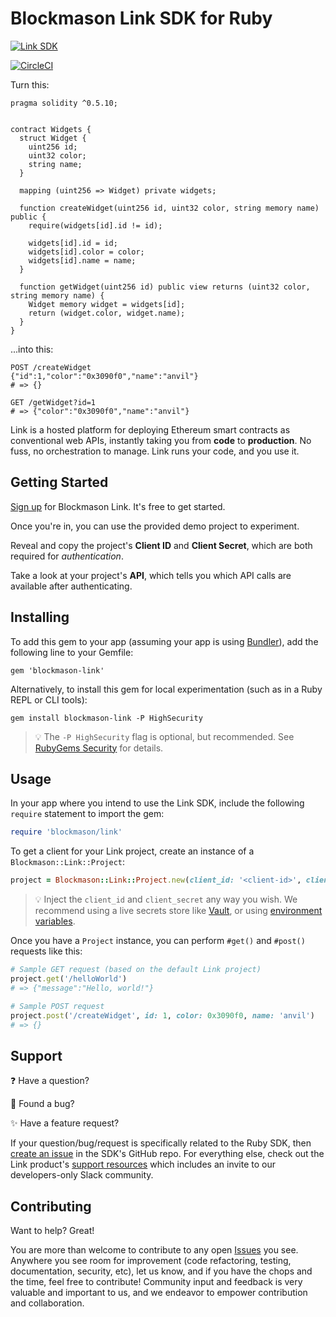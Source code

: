 # Blockmason Link SDK for Ruby

[![Link SDK][3]][4]

[![CircleCI][1]][2]

Turn this:

```solidity
pragma solidity ^0.5.10;


contract Widgets {
  struct Widget { 
    uint256 id;
    uint32 color;
    string name;
  }

  mapping (uint256 => Widget) private widgets;

  function createWidget(uint256 id, uint32 color, string memory name) public { 
    require(widgets[id].id != id);

    widgets[id].id = id;
    widgets[id].color = color;
    widgets[id].name = name;
  }

  function getWidget(uint256 id) public view returns (uint32 color, string memory name) {
    Widget memory widget = widgets[id];
    return (widget.color, widget.name);
  }
}
```

...into this:

```
POST /createWidget
{"id":1,"color":"0x3090f0","name":"anvil"}
# => {}

GET /getWidget?id=1
# => {"color":"0x3090f0","name":"anvil"}
```

Link is a hosted platform for deploying Ethereum smart contracts as conventional web APIs,
instantly taking you from **code** to **production**. No fuss, no orchestration to manage.
Link runs your code, and you use it.

## Getting Started

[Sign up][5] for Blockmason Link. It's free to get started.

Once you're in, you can use the provided demo project to experiment.

Reveal and copy the project's **Client ID** and **Client Secret**, which are both required for *authentication*.

Take a look at your project's **API**, which tells you which API calls are available after authenticating.

## Installing

To add this gem to your app (assuming your app is using [Bundler][6]), add the following line to your Gemfile:

```
gem 'blockmason-link'
```

Alternatively, to install this gem for local experimentation (such as in a Ruby REPL or CLI tools):

```
gem install blockmason-link -P HighSecurity
```

> 💡 The `-P HighSecurity` flag is optional, but recommended. See [RubyGems Security][11] for details.

## Usage

In your app where you intend to use the Link SDK, include the following `require` statement to import the gem:

```ruby
require 'blockmason/link'
```

To get a client for your Link project, create an instance of a `Blockmason::Link::Project`:

```ruby
project = Blockmason::Link::Project.new(client_id: '<client-id>', client_secret: '<client-secret>')
```

> 💡 Inject the `client_id` and `client_secret` any way you wish. We recommend using a live secrets
> store like [Vault][7], or using [environment variables][8].

Once you have a `Project` instance, you can perform `#get()` and `#post()` requests like this:

```ruby
# Sample GET request (based on the default Link project)
project.get('/helloWorld')
# => {"message":"Hello, world!"}
```

```ruby
# Sample POST request
project.post('/createWidget', id: 1, color: 0x3090f0, name: 'anvil')
# => {}
```

## Support

❓ Have a question?

🐛 Found a bug?

✨ Have a feature request?

If your question/bug/request is specifically related to the Ruby SDK, then [create an issue][9] in the SDK's GitHub repo.
For everything else, check out the Link product's [support resources][10] which includes an invite to our developers-only
Slack community.

## Contributing

Want to help? Great!

You are more than welcome to contribute to any open [Issues][9] you see.
Anywhere you see room for improvement (code refactoring, testing, documentation, security, etc), let us know,
and if you have the chops and the time, feel free to contribute! Community input and feedback is very valuable
and important to us, and we endeavor to empower contribution and collaboration.

[1]: https://circleci.com/gh/blockmason/link-sdk.ruby.svg?style=svg
[2]: https://circleci.com/gh/blockmason/link-sdk.ruby
[3]: https://mason.link/sdk.png
[4]: https://blockmason.link/
[5]: https://mason.link/
[6]: https://bundler.io/
[7]: https://www.vaultproject.io/
[8]: https://12factor.net/config
[9]: https://github.com/blockmason/link-sdk.ruby/issues
[10]: https://blockmason.link/support
[11]: https://guides.rubygems.org/security/#using-gems
